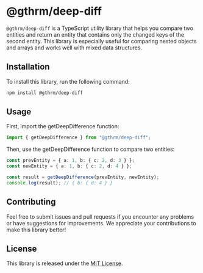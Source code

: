 # @gthrm/deep-diff

`@gthrm/deep-diff` is a TypeScript utility library that helps you compare two entities and return an entity that contains only the changed keys of the second entity. This library is especially useful for comparing nested objects and arrays and works well with mixed data structures.

## Installation

To install this library, run the following command:

```bash
npm install @gthrm/deep-diff
```

## Usage

First, import the getDeepDifference function:

```typescript
import { getDeepDifference } from "@gthrm/deep-diff";
```

Then, use the getDeepDifference function to compare two entities:

```typescript
const prevEntity = { a: 1, b: { c: 2, d: 3 } };
const newEntity = { a: 1, b: { c: 2, d: 4 } };

const result = getDeepDifference(prevEntity, newEntity);
console.log(result); // { b: { d: 4 } }
```

## Contributing

Feel free to submit issues and pull requests if you encounter any problems or have suggestions for improvements. We appreciate your contributions to make this library better!

## License

This library is released under the [MIT License](./LICENSE).
